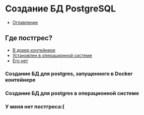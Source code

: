 # Создание БД PostgreSQL
+ [Оглавление](../README.md)
## Где постгрес?
+ [В докер контейнере](#postgres-docker)
+ [Установлен в операционной системе](#postgres-native)
+ [Его нет](#no-postgres)

### <a name="postgres-docker">Создание БД для postgres, запущенного в Docker контейнере</a>

### <a name="postgres-native">Создание БД для postgres в операционной системе</a>

### <a name="no-postgres">У меня нет постгреса:(</a>
